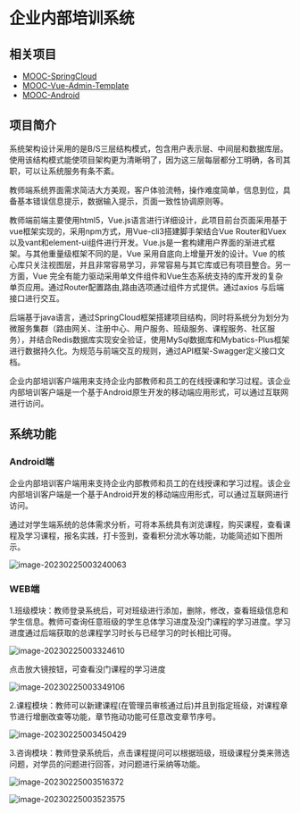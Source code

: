 # 企业内部培训系统

## 相关项目

- [MOOC-SpringCloud](https://github.com/saiGou-14H/MOOC-SpringCloud)
- [MOOC-Vue-Admin-Template](https://github.com/saiGou-14H/MOOC-Vue-Admin-Template)
- [MOOC-Android](https://github.com/saiGou-14H/MOOC-Android)

## 项目简介

​		系统架构设计采用的是B/S三层结构模式，包含用户表示层、中间层和数据库层。使用该结构模式能使项目架构更为清晰明了，因为这三层每层都分工明确，各司其职，可以让系统服务有条不紊。

​		教师端系统界面需求简洁大方美观，客户体验流畅，操作难度简单，信息到位，具备基本错误信息提示，数据输入提示，页面一致性协调原则等。

​		教师端前端主要使用html5，Vue.js语言进行详细设计，此项目前台页面采用基于vue框架实现的，采用npm方式，用Vue-cli3搭建脚手架结合Vue Router和Vuex以及vant和element-ui组件进行开发。Vue.js是一套构建用户界面的渐进式框架。与其他重量级框架不同的是，Vue 采用自底向上增量开发的设计。Vue 的核心库只关注视图层，并且非常容易学习，非常容易与其它库或已有项目整合。另一方面，Vue 完全有能力驱动采用单文件组件和Vue生态系统支持的库开发的复杂单页应用。通过Router配置路由,路由选项通过组件方式提供。通过axios 与后端接口进行交互。	

​		后端基于java语言，通过SpringCloud框架搭建项目结构，同时将系统分为划分为微服务集群（路由网关、注册中心、用户服务、班级服务、课程服务、社区服务），并结合Redis数据库实现安全验证，使用MySql数据库和Mybatics-Plus框架进行数据持久化。为规范与前端交互的规则，通过API框架-Swagger定义接口文档。

​		企业内部培训客户端用来支持企业内部教师和员工的在线授课和学习过程。该企业内部培训客户端是一个基于Android原生开发的移动端应用形式，可以通过互联网进行访问。

## 系统功能

### Android端

​		企业内部培训客户端用来支持企业内部教师和员工的在线授课和学习过程。该企业内部培训客户端是一个基于Android开发的移动端应用形式，可以通过互联网进行访问。

​		通过对学生端系统的总体需求分析，可将本系统具有浏览课程，购买课程，查看课程及学习课程，报名实践，打卡签到，查看积分流水等功能，功能简述如下图所示。

![image-20230225003240063](https://github.com/saiGou-14H/save-image/blob/main/%E4%BC%81%E4%B8%9A%E5%86%85%E9%83%A8%E5%9F%B9%E8%AE%AD%E7%B3%BB%E7%BB%9F/App/%E7%B3%BB%E7%BB%9F.png)

### WEB端

1.班级模块：教师登录系统后，可对班级进行添加，删除，修改，查看班级信息和学生信息。教师可查询任意班级的学生总体学习进度及没门课程的学习进度。学习进度通过后端获取的总课程学习时长与已经学习的时长相比可得。

![image-20230225003324610](C:\Users\pan\AppData\Roaming\Typora\typora-user-images\image-20230225003324610.png)

点击放大镜按钮，可查看没门课程的学习进度

![image-20230225003349106](C:\Users\pan\AppData\Roaming\Typora\typora-user-images\image-20230225003349106.png)

2.课程模块：教师可以新建课程(在管理员审核通过后)并且到指定班级，对课程章节进行增删改查等功能，章节拖动功能可任意改变章节序号。

![image-20230225003450429](C:\Users\pan\AppData\Roaming\Typora\typora-user-images\image-20230225003450429.png)

3.咨询模块：教师登录系统后，点击课程提问可以根据班级，班级课程分类来筛选问题，对学员的问题进行回答，对问题进行采纳等功能。

![image-20230225003516372](C:\Users\pan\AppData\Roaming\Typora\typora-user-images\image-20230225003516372.png)

![image-20230225003523575](C:\Users\pan\AppData\Roaming\Typora\typora-user-images\image-20230225003523575.png)